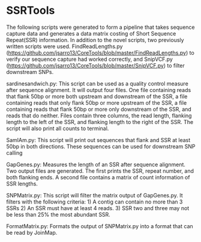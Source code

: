# SSRTools
The following scripts were generated to form a pipeline that takes sequence capture data and generates a data matrix costing of Short Sequence Repeat(SSR) information. In addition to the novel scripts, two previously written scripts were used. FindReadLengths.py (https://github.com/jsarro13/CoreTools/blob/master/FindReadLengths.py) to verify our sequence capture had worked correctly, and SnipVCF.py  (https://github.com/jsarro13/CoreTools/blob/master/SnipVCF.py) to filter downstream SNPs.


sardinesandwich.py: This script can be used as a quality control measure after sequence alignment. It will output four files. One file containing reads that flank 50bp or more both upstream and downstream of the SSR, a file containing reads that only flank 50bp or more upstream of the SSR, a file containing reads that flank 50bp or more only downstream of the SSR, and reads that do neither. Files contain three columns, the read length, flanking length to the left of the SSR, and flanking length to the right of the SSR. The script will also print all counts to terminal.

SamIAm.py: This script will print out sequences that flank and SSR at least 50bp in both directions. These sequences can be used for downstream SNP calling 

GapGenes.py: Measures the length of an SSR after sequence alignment. Two output files are generated. The first prints the SSR, repeat number, and both flanking ends. A second file contains a matrix of count information of SSR lengths.

SNPMatrix.py: This script will filter the matrix output of GapGenes.py. It filters with the following criteria: 1) A contig can contain no more than 3 SSRs 2) An SSR must have at least 4 reads. 3) SSR two and three may not be less than 25% the most abundant SSR.

FormatMatrix.py: Formats the output of SNPMatrix.py into a format that can be read by JoinMap.
